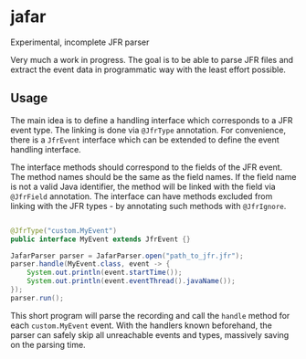 # jafar
Experimental, incomplete JFR parser

Very much a work in progress. 
The goal is to be able to parse JFR files and extract the event data in programmatic way with the least effort possible.

## Usage
The main idea is to define a handling interface which corresponds to a JFR event type. The linking is done via `@JfrType` 
annotation. For convenience, there is a `JfrEvent` interface which can be extended to define the event handling interface.

The interface methods should correspond to the fields of the JFR event. The method names should be the same as the field names.
If the field name is not a valid Java identifier, the method will be linked with the field via `@JfrField` annotation.
The interface can have methods excluded from linking with the JFR types - by annotating such methods with `@JfrIgnore`.

```java

@JfrType("custom.MyEvent")
public interface MyEvent extends JfrEvent {}

JafarParser parser = JafarParser.open("path_to_jfr.jfr");
parser.handle(MyEvent.class, event -> {
    System.out.println(event.startTime());
    System.out.println(event.eventThread().javaName());
});
parser.run();
```

This short program will parse the recording and call the `handle` method for each `custom.MyEvent` event. 
With the handlers known beforehand, the parser can safely skip all unreachable events and types, massively saving on the parsing time.